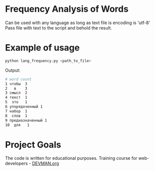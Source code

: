 # Frequency Analysis of Words

Can be used with any language as long as text file is encoding is 'utf-8'
Pass file with text to the script and behold the result.

# Example of usage

```python
python lang_frequency.py <path_to_file>
```

Output:
```bash
# word count
1 чтобы  3
2   в    3
3 смысл  2
4 текст  1
5  это   1
6 упорядоченный 1
7 набор  1
8  слов  1
9 предназначенный 1
10  для   1
```
# Project Goals

The code is written for educational purposes. Training course for web-developers - [DEVMAN.org](https://devman.org)
